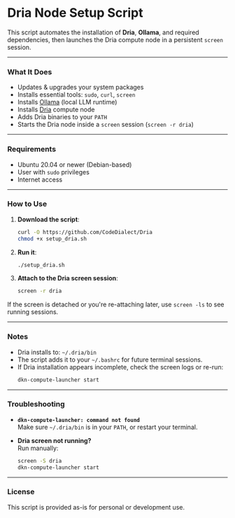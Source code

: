 
# Dria Node Setup Script

This script automates the installation of **Dria**, **Ollama**, and required dependencies, then launches the Dria compute node in a persistent `screen` session.

---

### What It Does

- Updates & upgrades your system packages
- Installs essential tools: `sudo`, `curl`, `screen`
- Installs [Ollama](https://ollama.com) (local LLM runtime)
- Installs [Dria](https://dria.co) compute node
- Adds Dria binaries to your `PATH`
- Starts the Dria node inside a `screen` session (`screen -r dria`)

---

### Requirements

- Ubuntu 20.04 or newer (Debian-based)
- User with `sudo` privileges
- Internet access

---

### How to Use

1. **Download the script**:
    ```bash
    curl -O https://github.com/CodeDialect/Dria
    chmod +x setup_dria.sh
    ```

2. **Run it**:
    ```bash
    ./setup_dria.sh
    ```

3. **Attach to the Dria screen session**:
    ```bash
    screen -r dria
    ```

If the screen is detached or you're re-attaching later, use `screen -ls` to see running sessions.

---

### Notes

- Dria installs to: `~/.dria/bin`
- The script adds it to your `~/.bashrc` for future terminal sessions.
- If Dria installation appears incomplete, check the screen logs or re-run:
    ```bash
    dkn-compute-launcher start
    ```

---


### Troubleshooting

- **`dkn-compute-launcher: command not found`**  
  Make sure `~/.dria/bin` is in your `PATH`, or restart your terminal.

- **Dria screen not running?**  
  Run manually:  
  ```bash
  screen -S dria
  dkn-compute-launcher start
  ```

---

### License

This script is provided as-is for personal or development use. 
